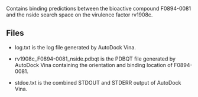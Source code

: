 Contains binding predictions between the bioactive compound F0894-0081 and the nside search space on the virulence factor rv1908c.

## Files

- log.txt is the log file generated by AutoDock Vina.

- rv1908c_F0894-0081_nside.pdbqt is the PDBQT file generated by AutoDock Vina containing the orientation and binding location of F0894-0081.

- stdoe.txt is the combined STDOUT and STDERR output of AutoDock Vina.

